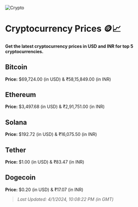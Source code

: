
![Crypto](https://www.techguide.com.au/wp-content/uploads/2020/11/crypto3.jpeg)

# Cryptocurrency Prices 🪙📈

#### Get the latest cryptocurrency prices in USD and INR for top 5 cryptocurrencies.

## Bitcoin

**Price:** $69,724.00 (in USD) & ₹58,15,849.00 (in INR)

## Ethereum

**Price:** $3,497.68 (in USD) & ₹2,91,751.00 (in INR)

## Solana

**Price:** $192.72 (in USD) & ₹16,075.50 (in INR)

## Tether

**Price:** $1.00 (in USD) & ₹83.47 (in INR)

## Dogecoin

**Price:** $0.20 (in USD) & ₹17.07 (in INR)

> _Last Updated: 4/1/2024, 10:08:22 PM (in GMT)_
